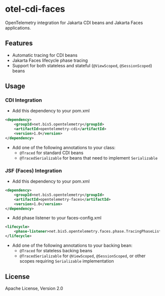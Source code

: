 # otel-cdi-faces

OpenTelemetry integration for Jakarta CDI beans and Jakarta Faces applications.

## Features
- Automatic tracing for CDI beans
- Jakarta Faces lifecycle phase tracing
- Support for both stateless and stateful (`@ViewScoped`, `@SessionScoped`) beans

## Usage

### CDI Integration
- Add this dependency to your pom.xml
```xml
<dependency>
    <groupId>net.bis5.opentelemetry</groupId>
    <artifactId>opentelemetry-cdi</artifactId>
    <version>1.0</version>
</dependency>
```
- Add one of the following annotations to your class:
  - `@Traced` for standard CDI beans
  - `@TracedSerializable` for beans that need to implement `Serializable`

### JSF (Faces) Integration
- Add this dependency to your pom.xml
```xml
<dependency>
    <groupId>net.bis5.opentelemetry</groupId>
    <artifactId>opentelemetry-faces</artifactId>
    <version>1.0</version>
</dependency>
```
- Add phase listener to your faces-config.xml
```xml
<lifecycle>
    <phase-listener>net.bis5.opentelemetry.faces.phase.TracingPhaseListener</phase-listener>
</lifecycle>
```
- Add one of the following annotations to your backing bean:
  - `@Traced` for stateless backing beans
  - `@TracedSerializable` for `@ViewScoped`, `@SessionScoped`, or other scopes requiring `Serializable` implementation

## License
Apache License, Version 2.0
